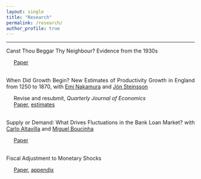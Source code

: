 ```yaml
---
layout: single
title: "Research"
permalink: /research/
author_profile: true
---
```

---

<style>
  .line-break-container {
    display: inline; /* or inline-block */
  }
  .indent-after-br {
    margin-left: 20px; /* Adjust the value as needed */
  }
</style>

<div style='text-align: justify; padding=0px; margin=0px;'>

Canst Thou Beggar Thy Neighbour? Evidence from the 1930s<br>
<div class='indent-after-br'><a href='https://paul-bouscasse.github.io/files/bouscasse_devaluations.pdf'>Paper</a></div><br>

When Did Growth Begin? New Estimates of Productivity Growth in England from 1250 to 1870, with <a href='https://eml.berkeley.edu/~enakamura'>Emi Nakamura</a> and <a href='https://eml.berkeley.edu/~jsteinsson'>Jón Steinsson</a><br>
<div class='indent-after-br'>Revise and resubmit, <i>Quarterly Journal of Economics</i><br>
<a href='https://paul-bouscasse.github.io/files/bns_malthus.pdf'>Paper</a>, <a href='https://paul-bouscasse.github.io/files/malthus_estimates.xlsx'>estimates</a></div><br>

Supply or Demand: What Drives Fluctuations in the Bank Loan Market? with <a href='https://sites.google.com/view/carlo-altavilla/home'>Carlo Altavilla</a> and <a href='https://www.ecb.europa.eu/pub/research/authors/profiles/miguel-boucinha.en.html'>Miguel Boucinha</a><br>
<div class='indent-after-br'><a href='https://paul-bouscasse.github.io/files/abb_supply_demand.pdf'>Paper</a></div><br>

Fiscal Adjustment to Monetary Shocks<br>
<div class='indent-after-br'><a href='https://paul-bouscasse.github.io/files/bouscasse_fiscal.pdf'>Paper</a>, <a href='https://paul-bouscasse.github.io/files/bouscasse_fiscal_appendix.pdf'>appendix</a></div>

</div>
